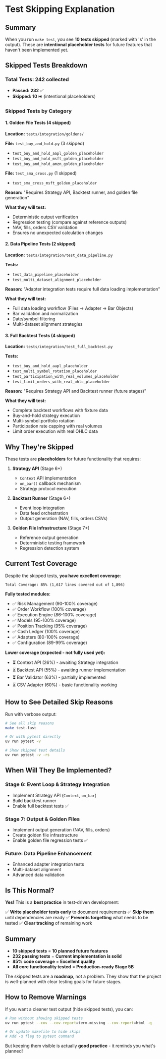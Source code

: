 # Test Skipping Explanation

## Summary

When you run `make test`, you see **10 tests skipped** (marked with 's' in the output). These are **intentional placeholder tests** for future features that haven't been implemented yet.

## Skipped Tests Breakdown

### Total Tests: 242 collected

- **Passed: 232** ✅
- **Skipped: 10** ⏭️ (intentional placeholders)

### Skipped Tests by Category

#### 1. Golden File Tests (4 skipped)

**Location:** `tests/integration/goldens/`

**File:** `test_buy_and_hold.py` (3 skipped)

- `test_buy_and_hold_aapl_golden_placeholder`
- `test_buy_and_hold_msft_golden_placeholder`
- `test_buy_and_hold_amzn_golden_placeholder`

**File:** `test_sma_cross.py` (1 skipped)

- `test_sma_cross_msft_golden_placeholder`

**Reason:** "Requires Strategy API, Backtest runner, and golden file generation"

**What they will test:**

- Deterministic output verification
- Regression testing (compare against reference outputs)
- NAV, fills, orders CSV validation
- Ensures no unexpected calculation changes

#### 2. Data Pipeline Tests (2 skipped)

**Location:** `tests/integration/test_data_pipeline.py`

**Tests:**

- `test_data_pipeline_placeholder`
- `test_multi_dataset_alignment_placeholder`

**Reason:** "Adapter integration tests require full data loading implementation"

**What they will test:**

- Full data loading workflow (Files → Adapter → Bar Objects)
- Bar validation and normalization
- Date/symbol filtering
- Multi-dataset alignment strategies

#### 3. Full Backtest Tests (4 skipped)

**Location:** `tests/integration/test_full_backtest.py`

**Tests:**

- `test_buy_and_hold_aapl_placeholder`
- `test_multi_symbol_rotation_placeholder`
- `test_participation_with_real_volumes_placeholder`
- `test_limit_orders_with_real_ohlc_placeholder`

**Reason:** "Requires Strategy API and Backtest runner (future stages)"

**What they will test:**

- Complete backtest workflows with fixture data
- Buy-and-hold strategy execution
- Multi-symbol portfolio rotation
- Participation rate capping with real volumes
- Limit order execution with real OHLC data

## Why They're Skipped

These tests are **placeholders** for future functionality that requires:

1. **Strategy API** (Stage 6+)

   - `Context` API implementation
   - `on_bar()` callback mechanism
   - Strategy protocol execution

1. **Backtest Runner** (Stage 6+)

   - Event loop integration
   - Data feed orchestration
   - Output generation (NAV, fills, orders CSVs)

1. **Golden File Infrastructure** (Stage 7+)

   - Reference output generation
   - Deterministic testing framework
   - Regression detection system

## Current Test Coverage

Despite the skipped tests, **you have excellent coverage**:

```
Total Coverage: 85% (1,617 lines covered out of 1,896)
```

**Fully tested modules:**

- ✅ Risk Management (90-100% coverage)
- ✅ Order Workflow (100% coverage)
- ✅ Execution Engine (86-100% coverage)
- ✅ Models (95-100% coverage)
- ✅ Position Tracking (95% coverage)
- ✅ Cash Ledger (100% coverage)
- ✅ Adapters (80-100% coverage)
- ✅ Configuration (89-99% coverage)

**Lower coverage (expected - not fully used yet):**

- ⏳ Context API (26%) - awaiting Strategy integration
- ⏳ Backtest API (55%) - awaiting runner implementation
- ⏳ Bar Validator (63%) - partially implemented
- ⏳ CSV Adapter (60%) - basic functionality working

## How to See Detailed Skip Reasons

Run with verbose output:

```bash
# See all skip reasons
make test-fast

# Or with pytest directly
uv run pytest -v

# Show skipped test details
uv run pytest -v -rs
```

## When Will They Be Implemented?

### Stage 6: Event Loop & Strategy Integration

- Implement Strategy API (`Context`, `on_bar`)
- Build backtest runner
- Enable full backtest tests ✅

### Stage 7: Output & Golden Files

- Implement output generation (NAV, fills, orders)
- Create golden file infrastructure
- Enable golden file regression tests ✅

### Future: Data Pipeline Enhancement

- Enhanced adapter integration tests
- Multi-dataset alignment
- Advanced data validation

## Is This Normal?

**Yes!** This is a **best practice** in test-driven development:

✅ **Write placeholder tests early** to document requirements ✅ **Skip them** until dependencies are ready ✅ **Prevents forgetting** what needs to be tested ✅ **Clear tracking** of remaining work

## Summary

- **10 skipped tests** = **10 planned future features**
- **232 passing tests** = **Current implementation is solid**
- **85% code coverage** = **Excellent quality**
- **All core functionality tested** = **Production-ready Stage 5B**

The skipped tests are a **roadmap**, not a problem. They show that the project is well-planned with clear testing goals for future stages.

## How to Remove Warnings

If you want a cleaner test output (hide skipped tests), you can:

```bash
# Run without showing skipped tests
uv run pytest --cov --cov-report=term-missing --cov-report=html -q

# Or update makefile to hide skips
# Add -q flag to pytest command
```

But keeping them visible is actually **good practice** - it reminds you what's planned!

